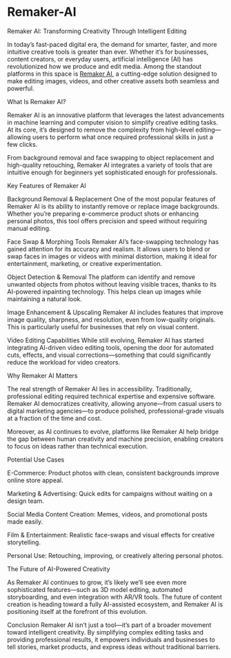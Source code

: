 # Remaker-AI
Remaker AI: Transforming Creativity Through Intelligent Editing

In today’s fast-paced digital era, the demand for smarter, faster, and more intuitive creative tools is greater than ever. Whether it’s for businesses, content creators, or everyday users, artificial intelligence (AI) has revolutionized how we produce and edit media. Among the standout platforms in this space is [Remaker AI](https://remarkable2.in/), a cutting-edge solution designed to make editing images, videos, and other creative assets both seamless and powerful.

What Is Remaker AI?

Remaker AI is an innovative platform that leverages the latest advancements in machine learning and computer vision to simplify creative editing tasks. At its core, it’s designed to remove the complexity from high-level editing—allowing users to perform what once required professional skills in just a few clicks.

From background removal and face swapping to object replacement and high-quality retouching, Remaker AI integrates a variety of tools that are intuitive enough for beginners yet sophisticated enough for professionals.

Key Features of Remaker AI

Background Removal & Replacement
One of the most popular features of Remaker AI is its ability to instantly remove or replace image backgrounds. Whether you’re preparing e-commerce product shots or enhancing personal photos, this tool offers precision and speed without requiring manual editing.

Face Swap & Morphing Tools
Remaker AI’s face-swapping technology has gained attention for its accuracy and realism. It allows users to blend or swap faces in images or videos with minimal distortion, making it ideal for entertainment, marketing, or creative experimentation.

Object Detection & Removal
The platform can identify and remove unwanted objects from photos without leaving visible traces, thanks to its AI-powered inpainting technology. This helps clean up images while maintaining a natural look.

Image Enhancement & Upscaling
Remaker AI includes features that improve image quality, sharpness, and resolution, even from low-quality originals. This is particularly useful for businesses that rely on visual content.

Video Editing Capabilities
While still evolving, Remaker AI has started integrating AI-driven video editing tools, opening the door for automated cuts, effects, and visual corrections—something that could significantly reduce the workload for video creators.

Why Remaker AI Matters

The real strength of Remaker AI lies in accessibility. Traditionally, professional editing required technical expertise and expensive software. Remaker AI democratizes creativity, allowing anyone—from casual users to digital marketing agencies—to produce polished, professional-grade visuals at a fraction of the time and cost.

Moreover, as AI continues to evolve, platforms like Remaker AI help bridge the gap between human creativity and machine precision, enabling creators to focus on ideas rather than technical execution.

Potential Use Cases

E-Commerce: Product photos with clean, consistent backgrounds improve online store appeal.

Marketing & Advertising: Quick edits for campaigns without waiting on a design team.

Social Media Content Creation: Memes, videos, and promotional posts made easily.

Film & Entertainment: Realistic face-swaps and visual effects for creative storytelling.

Personal Use: Retouching, improving, or creatively altering personal photos.

The Future of AI-Powered Creativity

As Remaker AI continues to grow, it’s likely we’ll see even more sophisticated features—such as 3D model editing, automated storyboarding, and even integration with AR/VR tools. The future of content creation is heading toward a fully AI-assisted ecosystem, and Remaker AI is positioning itself at the forefront of this evolution.

Conclusion
Remaker AI isn’t just a tool—it’s part of a broader movement toward intelligent creativity. By simplifying complex editing tasks and providing professional results, it empowers individuals and businesses to tell stories, market products, and express ideas without traditional barriers.
